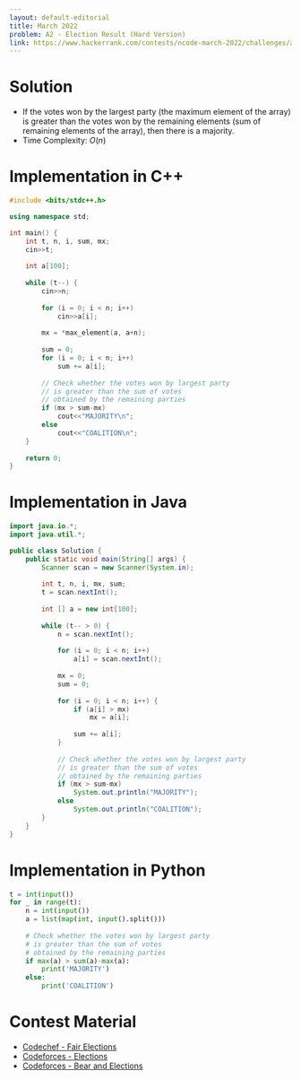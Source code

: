 ```yaml
---
layout: default-editorial
title: March 2022
problem: A2 - Election Result (Hard Version)
link: https://www.hackerrank.com/contests/ncode-march-2022/challenges/a2-election-result-hard-version
---
```

# Solution

- If the votes won by the largest party (the maximum element of the array) is greater than the votes won by the remaining elements (sum of remaining elements of the array), then there is a majority.
- Time Complexity: $O(n)$

$$$$

# Implementation in C++

```cpp
#include <bits/stdc++.h>

using namespace std;

int main() {
    int t, n, i, sum, mx;
    cin>>t;
    
    int a[100];
    
    while (t--) {
        cin>>n;
        
        for (i = 0; i < n; i++)
            cin>>a[i];
        
        mx = *max_element(a, a+n);
        
        sum = 0;
        for (i = 0; i < n; i++)
            sum += a[i];
        
        // Check whether the votes won by largest party
        // is greater than the sum of votes
        // obtained by the remaining parties
        if (mx > sum-mx)
            cout<<"MAJORITY\n";
        else
            cout<<"COALITION\n";
    }
    
    return 0;
}
```

$$$$

# Implementation in Java

```java
import java.io.*;
import java.util.*;

public class Solution {
    public static void main(String[] args) {
        Scanner scan = new Scanner(System.in);
        
        int t, n, i, mx, sum;
        t = scan.nextInt();
        
        int [] a = new int[100];
        
        while (t-- > 0) {
            n = scan.nextInt();
            
            for (i = 0; i < n; i++)
                a[i] = scan.nextInt();
            
            mx = 0;
            sum = 0;
            
            for (i = 0; i < n; i++) {
                if (a[i] > mx)
                    mx = a[i];
                
                sum += a[i];
            }
            
            // Check whether the votes won by largest party
            // is greater than the sum of votes
            // obtained by the remaining parties
            if (mx > sum-mx)
                System.out.println("MAJORITY");
            else
                System.out.println("COALITION");
        }
    }
}
```

$$$$

# Implementation in Python

```python
t = int(input())
for _ in range(t):
    n = int(input())
    a = list(map(int, input().split()))
    
    # Check whether the votes won by largest party
    # is greater than the sum of votes
    # obtained by the remaining parties
    if max(a) > sum(a)-max(a):
        print('MAJORITY')
    else:
        print('COALITION')
```

$$$$

# Contest Material

- [Codechef - Fair Elections](https://www.codechef.com/problems/FAIRELCT)
- [Codeforces - Elections](https://codeforces.com/problemset/problem/570/A)
- [Codeforces - Bear and Elections](https://codeforces.com/problemset/problem/574/A)

